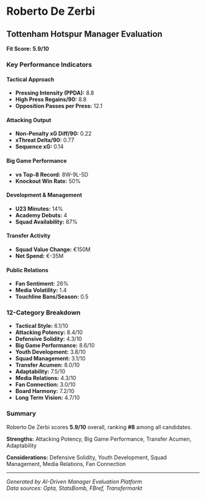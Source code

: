 # Roberto De Zerbi
## Tottenham Hotspur Manager Evaluation

**Fit Score: 5.9/10**

### Key Performance Indicators

#### Tactical Approach
- **Pressing Intensity (PPDA):** 8.8
- **High Press Regains/90:** 8.8
- **Opposition Passes per Press:** 12.1

#### Attacking Output  
- **Non-Penalty xG Diff/90:** 0.22
- **xThreat Delta/90:** 0.77
- **Sequence xG:** 0.14

#### Big Game Performance
- **vs Top-8 Record:** 8W-9L-5D
- **Knockout Win Rate:** 50%

#### Development & Management
- **U23 Minutes:** 14%
- **Academy Debuts:** 4
- **Squad Availability:** 87%

#### Transfer Activity
- **Squad Value Change:** €150M
- **Net Spend:** €-35M

#### Public Relations
- **Fan Sentiment:** 26%
- **Media Volatility:** 1.4
- **Touchline Bans/Season:** 0.5

### 12-Category Breakdown

- **Tactical Style:** 6.1/10
- **Attacking Potency:** 8.4/10
- **Defensive Solidity:** 4.3/10
- **Big Game Performance:** 8.6/10
- **Youth Development:** 3.8/10
- **Squad Management:** 3.1/10
- **Transfer Acumen:** 8.0/10
- **Adaptability:** 7.5/10
- **Media Relations:** 4.3/10
- **Fan Connection:** 3.0/10
- **Board Harmony:** 7.2/10
- **Long Term Vision:** 4.7/10


### Summary

Roberto De Zerbi scores **5.9/10** overall, ranking **#8** among all candidates.

**Strengths:** Attacking Potency, Big Game Performance, Transfer Acumen, Adaptability

**Considerations:** Defensive Solidity, Youth Development, Squad Management, Media Relations, Fan Connection

---
*Generated by AI-Driven Manager Evaluation Platform*  
*Data sources: Opta, StatsBomb, FBref, Transfermarkt*
